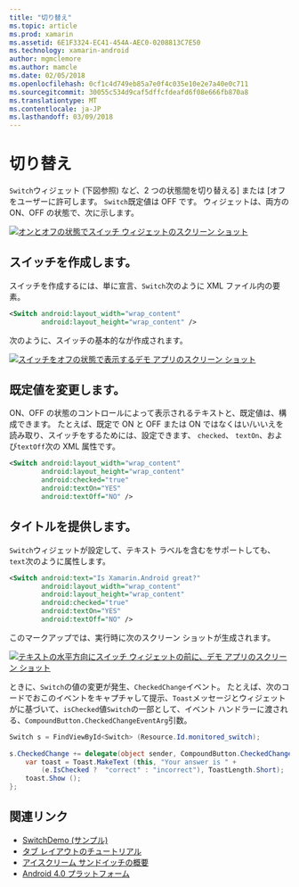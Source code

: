 ```yaml
---
title: "切り替え"
ms.topic: article
ms.prod: xamarin
ms.assetid: 6E1F3324-EC41-454A-AEC0-0208813C7E50
ms.technology: xamarin-android
author: mgmclemore
ms.author: mamcle
ms.date: 02/05/2018
ms.openlocfilehash: 0cf1c4d749eb85a7e0f4c035e10e2e7a40e0c711
ms.sourcegitcommit: 30055c534d9caf5dffcfdeafd6f08e666fb870a8
ms.translationtype: MT
ms.contentlocale: ja-JP
ms.lasthandoff: 03/09/2018
---
```

# <a name="switch"></a>切り替え

`Switch`ウィジェット (下図参照) など、2 つの状態間を切り替える] または [オフをユーザーに許可します。 `Switch`既定値は OFF です。 ウィジェットは、両方の ON、OFF の状態で、次に示します。

[![オンとオフの状態でスイッチ ウィジェットのスクリーン ショット](switch-images/16-switch-onoff.png)](switch-images/16-switch-onoff.png#lightbox)


## <a name="creating-a-switch"></a>スイッチを作成します。

スイッチを作成するには、単に宣言、`Switch`次のように XML ファイル内の要素。

```xml
<Switch android:layout_width="wrap_content"
        android:layout_height="wrap_content" />
```

次のように、スイッチの基本的なが作成されます。

[![スイッチをオフの状態で表示するデモ アプリのスクリーン ショット](switch-images/07-switch.png)](switch-images/07-switch.png#lightbox)


## <a name="changing-default-values"></a>既定値を変更します。

ON、OFF の状態のコントロールによって表示されるテキストと、既定値は、構成できます。 たとえば、既定で ON と OFF または ON ではなくはい/いいえを読み取り、スイッチをするためには、設定できます、 `checked`、 `textOn`、および`textOff`次の XML 属性です。

```xml
<Switch android:layout_width="wrap_content"
        android:layout_height="wrap_content"
        android:checked="true"
        android:textOn="YES"
        android:textOff="NO" />
```



## <a name="providing-a-title"></a>タイトルを提供します。

`Switch`ウィジェットが設定して、テキスト ラベルを含むをサポートしても、`text`次のように属性します。

```xml
<Switch android:text="Is Xamarin.Android great?"
        android:layout_width="wrap_content"
        android:layout_height="wrap_content"
        android:checked="true"
        android:textOn="YES"
        android:textOff="NO" />
```

このマークアップでは、実行時に次のスクリーン ショットが生成されます。

[![テキストの水平方向にスイッチ ウィジェットの前に、デモ アプリのスクリーン ショット](switch-images/08-switch.png)](switch-images/08-switch.png#lightbox)

ときに、`Switch`の値の変更が発生、`CheckedChange`イベント。
たとえば、次のコードでおこのイベントをキャプチャして提示、`Toast`メッセージとウィジェットがに基づいて、`isChecked`値`Switch`の一部として、イベント ハンドラーに渡される、`CompoundButton.CheckedChangeEventArg`引数。

```csharp
Switch s = FindViewById<Switch> (Resource.Id.monitored_switch);
           
s.CheckedChange += delegate(object sender, CompoundButton.CheckedChangeEventArgs e) {
    var toast = Toast.MakeText (this, "Your answer is " +
        (e.IsChecked ?  "correct" : "incorrect"), ToastLength.Short);
    toast.Show ();
};
```


## <a name="related-links"></a>関連リンク

- [SwitchDemo (サンプル)](https://developer.xamarin.com/samples/monodroid/PlatformFeatures/ICS_Samples/SwitchDemo/)
- [タブ レイアウトのチュートリアル](~/android/user-interface/layouts/tab-layout/index.md)
- [アイスクリーム サンドイッチの概要](http://www.android.com/about/ice-cream-sandwich/)
- [Android 4.0 プラットフォーム](http://developer.android.com/sdk/android-4.0.html)

